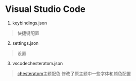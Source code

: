 Visual Studio Code
==================

1. keybindings.json
 > 快捷键配置

2. settings.json
  > 设置

3. vscodechesteratom.json
  > [chesteratom](https://github.com/ceckenrode/vscode-chester-atom)主题配色
  > 修改了原主题中一些字体和颜色配置
